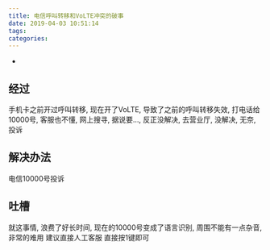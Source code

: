 ```yaml
---
title: 电信呼叫转移和VoLTE冲突的破事
date: 2019-04-03 10:51:14
tags:
categories:
---
```


-
<!-- more -->

## 经过
手机卡之前开过呼叫转移, 现在开了VoLTE, 导致了之前的呼叫转移失效, 打电话给10000号, 客服也不懂, 网上搜寻, 据说要..., 反正没解决, 去营业厅, 没解决, 无奈, 投诉

## 解决办法
电信10000号投诉

## 吐槽
就这事情, 浪费了好长时间, 现在的10000号变成了语言识别, 周围不能有一点杂音, 非常的难用
建议直接人工客服 直接按1键即可




